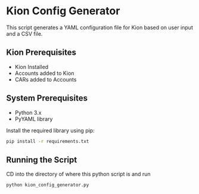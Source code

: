 # Kion Config Generator

This script generates a YAML configuration file for Kion based on user input and a CSV file.

## Kion Prerequisites

- Kion Installed
- Accounts added to Kion
- CARs added to Accounts

## System Prerequisites

- Python 3.x
- PyYAML library

Install the required library using pip:

```sh
pip install -r requirements.txt
```

## Running the Script

CD into the directory of where this python script is and run

```sh
python kion_config_generator.py
```
